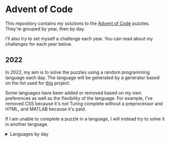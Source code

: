 # Advent of Code

This repository contains my solutions to the
[Advent of Code](https://adventofcode.com/) puzzles. They're grouped by year,
then by day.

I'll also try to set myself a challenge each year. You can read about my
challenges for each year below.

## 2022

In 2022, my aim is to solve the puzzles using a random programming language
each day. The language will be generated by a generator based on the list used
for [this](https://perchance.org/programming-languge) project.

Some languages have been added or removed based on my own preferences as well
as the flexibility of the language. For example, I've removed CSS because it's
not Turing complete without a preprocessor and HTML, and MATLAB because it's
paid.

If I am unable to complete a puzzle in a language, I will instead try to solve
it in another language.

<details>
<summary>Languages by day</summary>

| Day | Randomised Language          | Notes                                                                                                                                          |
|-----|------------------------------|------------------------------------------------------------------------------------------------------------------------------------------------|
| 1   | [Awk](./2022/day_1)          |                                                                                                                                                |
| 2   | [Scratch](./2022/day_2)      |                                                                                                                                                |
| 3   | [Ladder Logic](./2022/day_3) | Ladder Logic doesn't have great support for text manipulation.<br>Completed day 3 in Python                                                    |
| 4   | [JavaScript](./2022/day_4)   |                                                                                                                                                |
| 5   | [AutoIt](./2022/day_5)       | I missed quite a few days due to other engagements, so I completed the next few in Python to get them done on the same day                     |
| 6   | [ABAP](./2022/day_6)         | Completed in Python                                                                                                                            |
| 7   | [Lua](./2022/day_7)          | Completed in Python. I really enjoyed this challenge, though!                                                                                  |
| 8   | [Ada](./2022/day_8)          | Completed in Python. This one caused me more trouble than I care to admit!                                                                     |
| 9   | [CoffeeScript](./2022/day_9) | Completed in Python. I actually found part 2 of this one quite difficult! Got there in the end though, with the help of a handy debug renderer |
| 10  | [Objective-C](./2022/day_10) | Completed in Python. I really enjoyed this one! I thought the concept was really interesting.                                                  |

</details>
